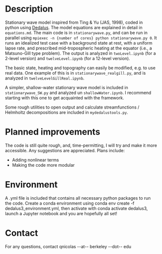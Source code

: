 # Description
Stationary wave model inspired from Ting & Yu (JAS, 1998), coded in python using [Dedalus](https://github.com/DedalusProject). The model equations are explained in detail in `equations.md`. The main code is in `stationarywave.py`, and can be run in parallel using `mpiexec -n {number of cores} python stationarywave.py 0`.
It runs an idealized test case with a background state at rest, with a uniform lapse rate, and prescribed mid-tropospheric heating at the equator (i.e., a Matsuno-Gill type problem). The output is analyzed in `twoLevel.ipynb` (for a 2-level version) and `twelveLevel.ipynb` (for a 12-level version). 

The basic state, heating and topography can easily be modified, e.g. to use real data. One example of this is in `stationarywave_realgill.py`, and is analyzed in `twelveLevelGillReal.ipynb`.

A simpler, shallow-water stationary wave model is included in `stationarywave_SW.py` and analyzed un `shallowWater.ipynb`. I recommend starting with this one to get acquainted with the framework. 

Some rough utilities to open output and calculate streamfunctions / Helmholtz decompositions are included in `mydedalustools.py`.

# Planned improvements
The code is still quite rough, and, time-permitting, I will try and make it more accessible. Any suggestions are appreciated. Plans include:
 - Adding nonlinear terms
 - Making the code more modular

# Environment
A .yml file is included that contains all necessary python packages to run the code. Create a conda environment using conda env create -f dedalus3_environment.yml, then activate with conda activate dedalus3, launch a Jupyter notebook and you are hopefully all set!

# Contact
For any questions, contact qnicolas --at-- berkeley --dot-- edu
